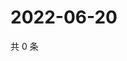 # 2022-06-20

共 0 条

<!-- BEGIN WEIBO -->
<!-- 最后更新时间 Mon Jun 20 2022 15:14:58 GMT+0800 (China Standard Time) -->

<!-- END WEIBO -->
